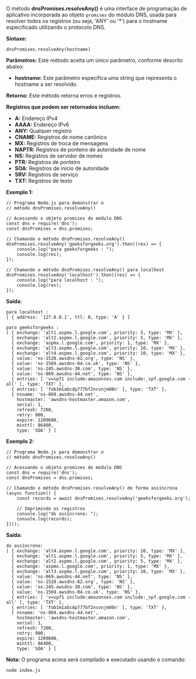 O método **dnsPromises.resolveAny()** é uma interface de programação de aplicativo incorporada ao objeto `promises` do módulo DNS, usada para resolver todos os registros (ou seja, 'ANY' ou '*') para o hostname especificado utilizando o protocolo DNS.

**Sintaxe:**

```
dnsPromises.resolveAny(hostname)
```

**Parâmetros:** Este método aceita um único parâmetro, conforme descrito abaixo:

- **hostname:** Este parâmetro especifica uma string que representa o hostname a ser resolvido.

**Retorno:** Este método retorna erros e registros.

**Registros que podem ser retornados incluem:**

- **A:** Endereço IPv4
- **AAAA:** Endereço IPv6
- **ANY:** Qualquer registro
- **CNAME:** Registros de nome canônico
- **MX:** Registros de troca de mensagens
- **NAPTR:** Registros de ponteiro de autoridade de nome
- **NS:** Registros de servidor de nomes
- **PTR:** Registros de ponteiro
- **SOA:** Registros de início de autoridade
- **SRV:** Registros de serviço
- **TXT:** Registros de texto

**Exemplo 1:**

```
// Programa Node.js para demonstrar o 
// método dnsPromises.resolveAny()

// Acessando o objeto promises do módulo DNS
const dns = require('dns'); 
const dnsPromises = dns.promises; 

// Chamando o método dnsPromises.resolveAny()
dnsPromises.resolveAny('geeksforgeeks.org').then((res) => { 
    console.log("para geeksforgeeks : "); 
    console.log(res); 
}); 

// Chamando o método dnsPromises.resolveAny() para localhost
dnsPromises.resolveAny('localhost').then((res) => { 
    console.log("para localhost : "); 
    console.log(res); 
}); 
```

**Saída:**

```
para localhost : 
[ { address: '127.0.0.1', ttl: 0, type: 'A' } ]

para geeksforgeeks : 
[ { exchange: 'alt1.aspmx.l.google.com', priority: 5, type: 'MX' },
  { exchange: 'alt2.aspmx.l.google.com', priority: 5, type: 'MX' },
  { exchange: 'aspmx.l.google.com', priority: 1, type: 'MX' },
  { exchange: 'alt3.aspmx.l.google.com', priority: 10, type: 'MX' },
  { exchange: 'alt4.aspmx.l.google.com', priority: 10, type: 'MX' },
  { value: 'ns-1520.awsdns-62.org', type: 'NS' },
  { value: 'ns-1569.awsdns-04.co.uk', type: 'NS' },
  { value: 'ns-245.awsdns-30.com', type: 'NS' },
  { value: 'ns-869.awsdns-44.net', type: 'NS' },
  { entries: [ 'v=spf1 include:amazonses.com include:_spf.google.com -all' ], type: 'TXT' },
  { entries: [ 'fob1m1abcdp777bf2ncvnjm08n' ], type: 'TXT' },
  { nsname: 'ns-869.awsdns-44.net',
    hostmaster: 'awsdns-hostmaster.amazon.com',
    serial: 1,
    refresh: 7200,
    retry: 900,
    expire: 1209600,
    minttl: 86400,
    type: 'SOA' } ]
```

**Exemplo 2:**

```
// Programa Node.js para demonstrar o 
// método dnsPromises.resolveAny()

// Acessando o objeto promises do módulo DNS
const dns = require('dns'); 
const dnsPromises = dns.promises; 

// Chamando o método dnsPromises.resolveAny() de forma assíncrona
(async function() { 
    const records = await dnsPromises.resolveAny('geeksforgeeks.org'); 

    // Imprimindo os registros
    console.log("do assíncrono: "); 
    console.log(records);    
})(); 
```

**Saída:**

```
do assíncrono: 
[ { exchange: 'alt4.aspmx.l.google.com', priority: 10, type: 'MX' },
  { exchange: 'alt1.aspmx.l.google.com', priority: 5, type: 'MX' },
  { exchange: 'alt2.aspmx.l.google.com', priority: 5, type: 'MX' },
  { exchange: 'aspmx.l.google.com', priority: 1, type: 'MX' },
  { exchange: 'alt3.aspmx.l.google.com', priority: 10, type: 'MX' },
  { value: 'ns-869.awsdns-44.net', type: 'NS' },
  { value: 'ns-1520.awsdns-62.org', type: 'NS' },
  { value: 'ns-245.awsdns-30.com', type: 'NS' },
  { value: 'ns-1569.awsdns-04.co.uk', type: 'NS' },
  { entries: [ 'v=spf1 include:amazonses.com include:_spf.google.com -all' ], type: 'TXT' },
  { entries: [ 'fob1m1abcdp777bf2ncvnjm08n' ], type: 'TXT' },
  { nsname: 'ns-869.awsdns-44.net',
    hostmaster: 'awsdns-hostmaster.amazon.com',
    serial: 1,
    refresh: 7200,
    retry: 900,
    expire: 1209600,
    minttl: 86400,
    type: 'SOA' } ]
```

**Nota:** O programa acima será compilado e executado usando o comando:

```
node index.js
```




